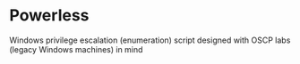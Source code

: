 # Powerless
Windows privilege escalation (enumeration) script designed with OSCP labs (legacy Windows machines) in mind
